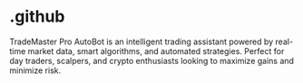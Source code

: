 # .github
TradeMaster Pro AutoBot is an intelligent trading assistant powered by real-time market data, smart algorithms, and automated strategies. Perfect for day traders, scalpers, and crypto enthusiasts looking to maximize gains and minimize risk.
